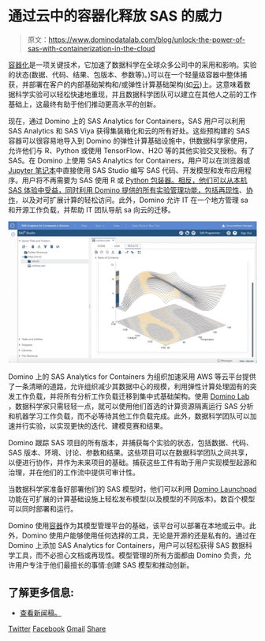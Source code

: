 # 通过云中的容器化释放 SAS 的威力

> 原文：<https://www.dominodatalab.com/blog/unlock-the-power-of-sas-with-containerization-in-the-cloud>

[容器化](https://blog.dominodatalab.com/the-real-value-of-containers-for-data-science/)是一项关键技术，它加速了数据科学在全球众多公司中的采用和影响。实验的状态(数据、代码、结果、包版本、参数等)。)可以在一个轻量级容器中整体捕获，并部署在客户的内部基础架构和/或弹性计算基础架构(如[云](https://blog.dominodatalab.com/data-science-aws/))上。这意味着数据科学实验可以轻松快速地重现，并且数据科学团队可以建立在其他人之前的工作基础上，这最终有助于他们推动更高水平的创新。

现在，通过 Domino 上的 SAS Analytics for Containers，SAS 用户可以利用 SAS Analytics 和 SAS Viya 获得集装箱化和云的所有好处。这些预构建的 SAS 容器可以很容易地导入到 Domino 的弹性计算基础设施中，供数据科学家使用，允许他们与 R、Python 或使用 TensorFlow、H2O 等的其他实验交叉授粉。有了 SAS。在 Domino 上使用 SAS Analytics for Containers，用户可以在浏览器或 [Jupyter 笔记本](https://blog.dominodatalab.com/to-jupyter-and-beyond/)中直接使用 SAS Studio 编写 SAS 代码、开发模型和发布应用程序。用户将不再需要为 SAS 使用 R 或 [Python 包装器。相反，他们可以从本机 SAS 体验中受益，同时利用 Domino 提供的所有实验管理功能，包括](https://blog.dominodatalab.com/pandas-for-sas-users-part-1)[再现性](https://blog.dominodatalab.com/machine-learning-reproducibility-crisis/)、[协作](https://blog.dominodatalab.com/domino-honored-named-visionary-gartner-magic-quadrant/)，以及对可扩展计算的轻松访问。此外，Domino 允许 IT 在一个地方管理 sa 和开源工作负载，并帮助 IT 团队导航 sa 向云的迁移。

![Sas studio in Domino](img/2928d45ce03299a78a1718d82447998d.png)

Domino 上的 SAS Analytics for Containers 为组织加速采用 AWS 等云平台提供了一条清晰的道路，允许组织减少其数据中心的规模，利用弹性计算处理固有的突发工作负载，并将所有分析工作负载迁移到集中式基础架构。使用 [Domino Lab](https://www.dominodatalab.com/product/) ，数据科学家只需轻轻一点，就可以使用他们首选的计算资源隔离运行 SAS 分析和机器学习工作负载，而不必等待其他工作负载完成。此外，数据科学团队可以加速并行实验，以实现更快的迭代、建模竞赛和结果。

Domino 跟踪 SAS 项目的所有版本，并捕获每个实验的状态，包括数据、代码、SAS 版本、环境、讨论、参数和结果。这些项目可以在数据科学团队之间共享，以便进行协作，并作为未来项目的基础。捕获这些工件有助于用户实现模型起源和治理，并在他们的工作流中提供可审计性。

当数据科学家准备好部署他们的 SAS 模型时，他们可以利用 [Domino Launchpad](https://www.dominodatalab.com/product/) 功能在可扩展的计算基础设施上轻松发布模型(以及模型的不同版本)。数百个模型可以同时部署和运行。

Domino 使用[容器](https://blog.dominodatalab.com/data-science-docker/)作为其模型管理平台的基础，该平台可以部署在本地或云中。此外，Domino 使用户能够使用任何选择的工具，无论是开源的还是私有的。通过在 Domino 上添加 SAS Analytics for Containers，用户可以轻松获得 SAS 数据科学工具，而不必担心文档或再现性。模型管理的所有方面都由 Domino 负责，允许用户专注于他们最擅长的事情:创建 SAS 模型和推动创新。

## 了解更多信息:

*   [查看新闻稿。](https://www.dominodatalab.com/news/domino-data-lab-partners-with-sas-to-accelerate-data-science-work-in-the-cloud/)

[Twitter](/#twitter) [Facebook](/#facebook) [Gmail](/#google_gmail) [Share](https://www.addtoany.com/share#url=https%3A%2F%2Fwww.dominodatalab.com%2Fblog%2Funlock-the-power-of-sas-with-containerization-in-the-cloud%2F&title=Unlock%20the%20Power%20of%20SAS%20with%20Containerization%20in%20the%20Cloud)